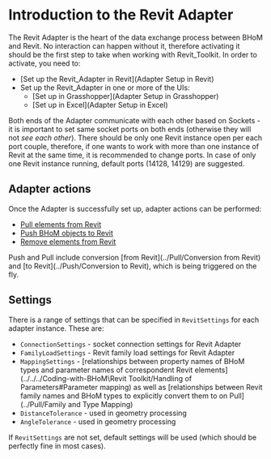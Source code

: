 # Introduction to the Revit Adapter

The Revit Adapter is the heart of the data exchange process between BHoM and Revit. No interaction can happen without it, therefore activating it should be the first step to take when working with Revit_Toolkit. In order to activate, you need to:

- [Set up the Revit_Adapter in Revit](Adapter Setup in Revit)
- Set up the Revit_Adapter in one or more of the UIs:
    - [Set up in Grasshopper](Adapter Setup in Grasshopper)
    - [Set up in Excel](Adapter Setup in Excel)

Both ends of the Adapter communicate with each other based on Sockets - it is important to set same socket ports on both ends (otherwise they will not _see each other_). There should be only one Revit instance open per each port couple, therefore, if one wants to work with more than one instance of Revit at the same time, it is recommended to change ports. In case of only one Revit instance running, default ports (14128, 14129) are suggested.

## Adapter actions
Once the Adapter is successfully set up, adapter actions can be performed:

- [Pull elements from Revit](../Pull)
- [Push BHoM objects to Revit](../Push)
- [Remove elements from Revit](../Remove)

Push and Pull include conversion [from Revit](../Pull/Conversion from Revit) and [to Revit](../Push/Conversion to Revit), which is being triggered on the fly.

## Settings
There is a range of settings that can be specified in `RevitSettings` for each adapter instance. These are:

- `ConnectionSettings` - socket connection settings for Revit Adapter
- `FamilyLoadSettings` - Revit family load settings for Revit Adapter
- `MappingSettings` - [relationships between property names of BHoM types and parameter names of correspondent Revit elements](../../../Coding-with-BHoM\Revit Toolkit/Handling of Parameters#Parameter mapping) as well as [relationships between Revit family names and BHoM types to explicitly convert them to on Pull](../Pull/Family and Type Mapping)
- `DistanceTolerance` - used in geometry processing
- `AngleTolerance` - used in geometry processing

If `RevitSettings` are not set, default settings will be used (which should be perfectly fine in most cases).